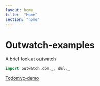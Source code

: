 ```yaml
---
layout: home
title:  "Home"
section: "home"
---
```


Outwatch-examples
=================

A brief look at outwatch

```scala
import outwatch.dom._, dsl._
```

[Todomvc-demo](https://github.io/clovellytech/outwatch-examples/todomvc)
